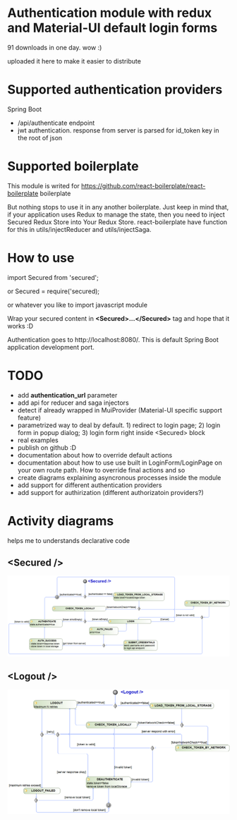 # Authentication module with redux and Material-UI default login forms

91 downloads in one day. wow :)

uploaded it here to make it easier to distribute

# Supported authentication providers

Spring Boot
- /api/authenticate endpoint
- jwt authentication. response from server is parsed for id_token key in the root of json

# Supported boilerplate

This module is writed for https://github.com/react-boilerplate/react-boilerplate boilerplate

But nothing stops to use it in any another boilerplate. Just keep in mind that, if your application uses Redux to manage the state, then you need to inject Secured Redux Store into Your Redux Store. react-boilerplate have function for this in utils/injectReducer and utils/injectSaga.

# How to use

import Secured from 'secured';

or
Secured = require('secured);

or whatever you like to import javascript module

Wrap your secured content in **\<Secured>...\</Secured>** tag and hope that it works :D

Authentication goes to http://localhost:8080/. This is default Spring Boot application development port.

# TODO

- add **authentication_url** parameter
- add api for reducer and saga injectors
- detect if already wrapped in MuiProvider (Material-UI specific support feature)
- parametrized way to deal by default. 1) redirect to login page; 2) login form in popup dialog; 3) login form right inside \<Secured> block
- real examples
- publish on github :D
- documentation about how to override default actions
- documentation about how to use use built in LoginForm/LoginPage on your own route path. How to override final actions and so
- create diagrams explaining asyncronous processes inside the module
- add support for different authentication providers
- add support for authirization (different authorizatoin providers?)

# Activity diagrams

helps me to understands declarative code

## \<Secured />

![Secured](doc/secured.png)

## \<Logout />

![Secured](doc/logout.png)
